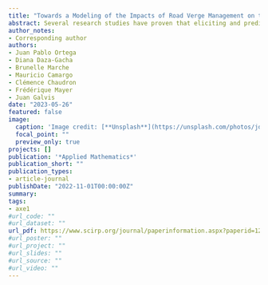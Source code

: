 ```yaml
---
title: "Towards a Modeling of the Impacts of Road Verge Management on the Pollination Service Using System Dynamics: A Case Study in France"
abstract: Several research studies have proven that eliciting and predicting the impact of human activity on ecosystem services will be crucial to support stakeholders’ awareness and to decide how to interact with the environment in a more sustainable manner. In this sense, the ecosystems known as road verges are particularly important because of their length and surface at an international scale, and their role in mitigating the damage done by roads. Plant pollination by insects is one of the most important ecosystem services. Because of its nature and the fact that they extend across a variety of landscapes, roadside can contribute to the maintenance of healthy ecosystems, under the condition of adapted management practices. This research is the first attempt to develop a System Dynamics-based aiming to estimate the ecological and economic impact of maintenance on the road verge pollination service in France. Maintenance strategies of road verges are simulated to compare their performance. The results show that there are ways to improve current maintenance strategies in terms of pollination value, but also that the model needs to consider other ecosystem services and synergistic effects that could further affect pollination to obtain more accurate estimations.
author_notes:
- Corresponding author
authors:
- Juan Pablo Ortega
- Diana Daza-Gacha
- Brunelle Marche
- Mauricio Camargo
- Clémence Chaudron 
- Frédérique Mayer 
- Juan Galvis
date: "2023-05-26"
featured: false
image:
  caption: 'Image credit: [**Unsplash**](https://unsplash.com/photos/jdD8gXaTZsc)'
  focal_point: ""
  preview_only: true
projects: []
publication: '*Applied Mathematics*'
publication_short: ""
publication_types:
- article-journal
publishDate: "2022-11-01T00:00:00Z"
summary: 
tags:
- axe1
#url_code: ""
#url_dataset: ""
url_pdf: https://www.scirp.org/journal/paperinformation.aspx?paperid=125387
#url_poster: ""
#url_project: ""
#url_slides: ""
#url_source: ""
#url_video: ""
---
```

